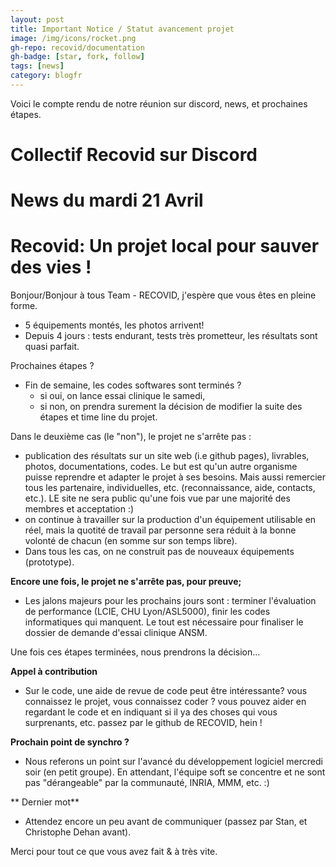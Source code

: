```yaml
---
layout: post
title: Important Notice / Statut avancement projet
image: /img/icons/rocket.png
gh-repo: recovid/documentation
gh-badge: [star, fork, follow]
tags: [news]
category: blogfr
---
```


Voici le compte rendu de notre réunion sur discord, news, et prochaines étapes.

# Collectif Recovid sur Discord
# News du mardi 21 Avril
# Recovid: Un projet local pour sauver des vies !

Bonjour/Bonjour à tous Team - RECOVID, j'espère que vous êtes en pleine forme.

- 5 équipements montés, les photos arrivent!
- Depuis 4 jours : tests endurant, tests très prometteur, les résultats sont quasi parfait.

Prochaines étapes ?
- Fin de semaine, les codes softwares sont terminés ?
  - si oui, on lance essai clinique le samedi,
  - si non, on prendra surement la décision de modifier la suite des étapes et time line du projet.

Dans le deuxième cas (le "non"), le projet ne s'arrête pas :
- publication des résultats sur un site web (i.e github pages), livrables, photos, documentations, codes. Le but est qu'un autre organisme puisse reprendre et adapter le projet à ses besoins. Mais aussi remercier tous les partenaire, individuelles, etc. (reconnaissance, aide,  contacts, etc.). LE site ne sera public qu'une fois vue par une majorité des membres et acceptation :)
- on continue à travailler sur la production d'un équipement utilisable en réel, mais la quotité de travail par personne sera réduit à la bonne volonté de chacun (en somme sur son temps libre).
- Dans tous les cas, on ne construit pas de nouveaux équipements (prototype).

**Encore une fois, le projet ne s'arrête pas, pour preuve;**

- Les jalons majeurs pour les prochains jours sont : terminer l'évaluation de performance (LCIE, CHU Lyon/ASL5000), finir les codes informatiques qui manquent. Le tout est nécessaire pour finaliser le dossier de demande d'essai clinique ANSM.

Une fois ces étapes terminées, nous prendrons la décision...

**Appel  à contribution**

  - Sur le code, une aide de revue de code peut être intéressante? vous connaissez le projet, vous connaissez coder ? vous pouvez aider en regardant le code et en indiquant si il ya des choses qui vous surprenants, etc. passez par le github de RECOVID, hein !

**Prochain point de synchro ?**

  - Nous referons un point sur l'avancé du développement logiciel mercredi soir (en petit groupe). En attendant, l'équipe soft se concentre et ne sont pas "dérangeable" par la communauté, INRIA, MMM, etc. :)

** Dernier mot**

- Attendez encore un peu avant de communiquer (passez par Stan, et Christophe Dehan avant).

Merci pour tout ce que vous avez fait & à très vite.
